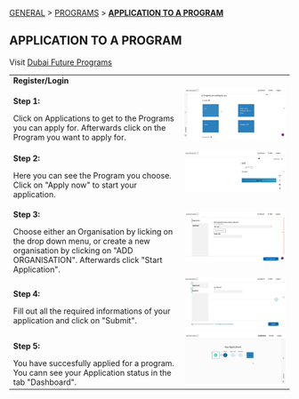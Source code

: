 [GENERAL](/WIKI_README.md) > [PROGRAMS](PROGRAMS/README.md) > **[APPLICATION TO A PROGRAM](PROGRAMS/applicationtoaprogram.md)**

## APPLICATION TO A PROGRAM <br>

Visit [Dubai Future Programs](https://programs.dubaifuture.gov.ae)

<table>
  <thead>
  </thead>
  <tbody>
   <tr>
      <tr><td colspan="3"><b>Register/Login</b></td>      
    </tr>
    <tr>
      <td style="text-align: left"><p><b>Step 1:</b></p>Click on Applications to get to the Programs you can apply for. Afterwards click on the Program you want to apply for.</td>
      <td style="text-align: center"><img src="application1.JPG" alt="app04.JPG"></td>
    </tr>
    <tr>
      <td style="text-align: left"><p><b>Step 2:</b></p>Here you can see the Program you choose. Click on "Apply now" to start your application.</td>
      <td style="text-align: center"><img src="application2.JPG" alt="Review-1"></td>
    </tr>
    <tr>
      <td style="text-align: left"><p><b>Step 3:</b></p>Choose either an Organisation by licking on the drop down menu, or create a new organisation by clicking on "ADD ORGANISATION". Afterwards click "Start Application".</td>
      <td style="text-align: center"><img src="application3.JPG" alt="Review-2"></td>
    </tr>
    <tr>
      <td style="text-align: left"><p><b>Step 4:</b></p>Fill out all the required informations of your application and click on "Submit".</td>
      <td style="text-align: center"><img src="application4.JPG" alt="Review-3"></td>
    </tr>
    <tr>
      <td style="text-align: left"><p><b>Step 5:</b></p>You have succesfully applied for a program. You cann see your Application status in the tab "Dashboard".</td>
      <td style="text-align: center"><img src="application5.JPG" alt="Review-3"></td>
    </tr>
  </tbody>
</table>

